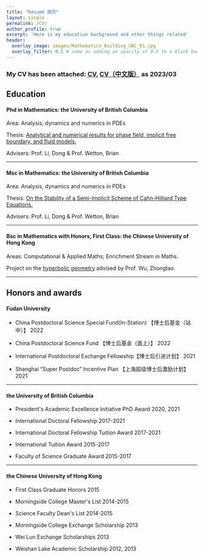 ```yaml
---
title: "Résumé 简历"
layout: single
permalink: /CV/
author_profile: true
excerpt: 'Here is my education background and other things related'
header:
  overlay_image: images/Mathematics_Building_UBC_01.jpg
  overlay_filter: 0.5 # same as adding an opacity of 0.5 to a black background
---
```


### My CV has been attached: [CV](/file/cv.pdf), [CV（中文版）](/file/CV中文.pdf) as 2023/03

## Education 

#### Phd in Mathematics: the University of British Columbia

Area: Analysis, dynamics and numerics in PDEs

Thesis: [Analytical and numerical results for phase field, implicit free boundary, and fluid models.](/file/ubc_2021_november_cheng_xinyu.pdf)


Advisers: Prof. Li, Dong & Prof. Wetton, Brian

***




#### Msc in Mathematics: the University of British Columbia

Area: Analysis, dynamics and numerics in PDEs

Thesis: [On the Stability of a Semi-Implicit Scheme of Cahn-Hilliard Type Equations.](/file/ubc_2017_september_cheng_xinyu.pdf)

Advisers: Prof. Li, Dong & Prof. Wetton, Brian


***


#### Bsc in Mathematics with Honors, First Class: the Chinese University of Hong Kong  

Areas: Computational & Applied Maths; Enrichment Stream in Maths.

Project on the [hyperbolic geometry](/file/hyperbolic_geometry.pdf) advised by Prof. Wu, Zhongtao.

--------------------------------




##  Honors and awards

#### Fudan University
+ China Postdoctoral Science Special Fund(In-Station)    【博士后基金（站中）】         2022  
            
+ China Postdoctoral Science Fund   【博士后基金（面上）】                              2022

+ International Postdoctoral Exchange Fellowship【博士后引进计划】                     2021

+ Shanghai “Super Postdoc” Incentive Plan 【上海超级博士后激励计划】                    2021 

***

#### the University of British Columbia
+ President's Academic Excellence Initiative PhD Award                            2020, 2021

+ International Doctoral Fellowship                                               2017-2021   

+ International Doctoral Fellowship Tuition Award                                 2017-2021       

+ International Tuition Award                                                     2015-2017                 

+ Faculty of Science Graduate Award                                               2015-2017             

***

#### the Chinese University of Hong Kong

+ First Class Graduate Honors                                                     2015    

+ Morningside College Master's List                                               2014-2015

+ Science Faculty Dean's List                                                     2014-2015

+ Morningside College Exchange Scholarship                                        2013

+ Wei Lun Exchange Scholarships                                                   2013

+ Weishan Lake Academic Scholarship                                               2012, 2013



